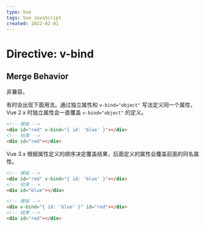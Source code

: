 ```yaml
---
type: Vue
tags: Vue JavaScript
created: 2022-02-01
---
```


# Directive: v-bind

## Merge Behavior

非兼容。

有时会出现下面用法。通过独立属性和 `v-bind="object"` 写法定义同一个属性，Vue 2.x 时独立属性会一直覆盖 `v-bind="object"` 的定义。

```html
<!-- 模板 -->
<div id="red" v-bind="{ id: 'blue' }"></div>
<!-- 结果 -->
<div id="red"></div>
```

Vue 3.x 根据属性定义的顺序决定覆盖结果，后面定义的属性会覆盖前面的同名属性。

```html
<!-- 模板 -->
<div id="red" v-bind="{ id: 'blue' }"></div>
<!-- 结果 -->
<div id="blue"></div>

<!-- 模板 -->
<div v-bind="{ id: 'blue' }" id="red"></div>
<!-- 结果 -->
<div id="red"></div>
```
